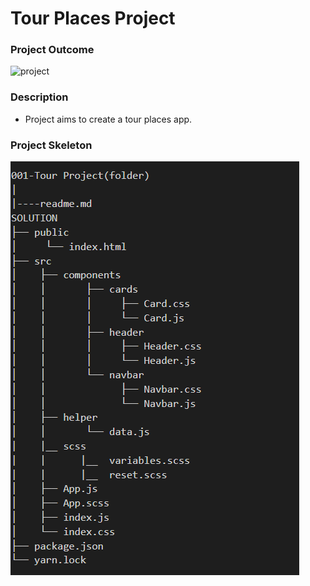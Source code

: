 # Tour Places Project
### Project Outcome
 ![project](./src/assets/tour-project.gif)


### Description
- Project aims to create a tour places app.
 
### Project Skeleton
 ![project skeleton](./src/assets/skeleton.png)
